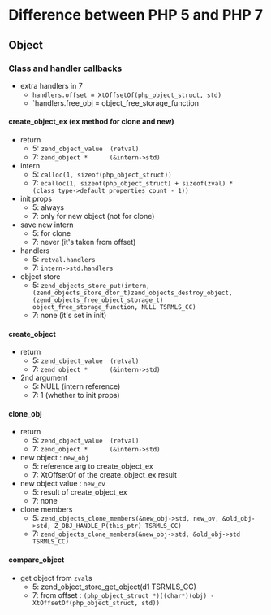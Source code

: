 # Difference between PHP 5 and PHP 7

## Object

### Class and handler callbacks
- extra handlers in 7
  - `handlers.offset = XtOffsetOf(php_object_struct, std)`
  - `handlers.free_obj = object_free_storage_function

#### create_object_ex (ex method for clone and new)
- return
  - 5: `zend_object_value  (retval)`
  - 7: `zend_object *      (&intern->std)`
- intern
  - 5: `calloc(1, sizeof(php_object_struct))`
  - 7: `ecalloc(1, sizeof(php_object_struct) + sizeof(zval) * (class_type->default_properties_count - 1))`
- init props
  - 5: always
  - 7: only for new object (not for clone)
- save new intern
  - 5: for clone
  - 7: never (it's taken from offset)
- handlers
  - 5: `retval.handlers`
  - 7: `intern->std.handlers`
- object store
  - 5: `zend_objects_store_put(intern, (zend_objects_store_dtor_t)zend_objects_destroy_object, (zend_objects_free_object_storage_t) object_free_storage_function, NULL TSRMLS_CC)`
  - 7: none (it's set in init)

#### create_object
- return
  - 5: `zend_object_value  (retval)`
  - 7: `zend_object *      (&intern->std)`
- 2nd argument
  - 5: NULL (intern reference)
  - 7: 1    (whether to init props)

#### clone_obj
- return
  - 5: `zend_object_value  (retval)`
  - 7: `zend_object *      (&intern->std)`
- new object : `new_obj`
  - 5: reference arg to create_object_ex
  - 7: XtOffsetOf of the create_object_ex result
- new object value : `new_ov`
  - 5: result of create_object_ex
  - 7: none
- clone members
  - 5: `zend_objects_clone_members(&new_obj->std, new_ov, &old_obj->std, Z_OBJ_HANDLE_P(this_ptr) TSRMLS_CC)`
  - 7: `zend_objects_clone_members(&new_obj->std, &old_obj->std TSRMLS_CC)`

#### compare_object
- get object from `zval`s
  - 5: zend_object_store_get_object(d1 TSRMLS_CC)
  - 7: from offset : `(php_object_struct *)((char*)(obj) - XtOffsetOf(php_object_struct, std))`
